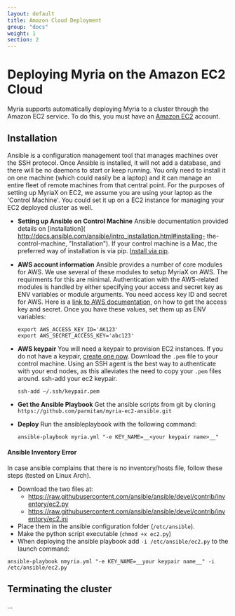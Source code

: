 ```yaml
---
layout: default
title: Amazon Cloud Deployment
group: "docs"
weight: 1
section: 2
---
```


# Deploying Myria on the Amazon EC2 Cloud

Myria supports automatically deploying Myria to a cluster through the Amazon EC2 service. To do this, you must have an [Amazon EC2](http://aws.amazon.com/ec2/) account.

## Installation

Ansible is a configuration management tool that manages machines over the SSH protocol.  Once Ansible is installed, it will not add a database, and there will be no daemons to start or keep running. You only need to install it on one machine (which could easily be a laptop) and it can manage an entire fleet of remote machines from that central point.
For the purposes of setting up MyriaX on EC2, we assume you are using your laptop as the 'Control Machine'. You could set it up on a EC2 instance for managing your EC2 deployed cluster as well.

*  __Setting up Ansible on Control Machine__
   Ansible documentation provided details on [installation]( http://docs.ansible.com/ansible/intro_installation.html#installing-     the-control-machine, "Installation").
   If your control machine is a Mac, the preferred way of installation is via pip. [Install via pip]( http://docs.ansible.com/ansible/intro_installation.html#latest-releases-via-pip).

*  __AWS account information__
   Ansible provides a number of core modules for AWS. We use several of these modules to setup MyriaX on AWS. The requirments for this are minimal.
   Authentication with the AWS-related modules is handled by either specifying your access and secret key as ENV variables or module arguments. You need access key ID and secret for AWS. Here is a [link to AWS documentation](http://docs.aws.amazon.com/general/latest/gr/managing-aws-access-keys.html), on how to get the access key and secret. Once you have these values, set them up as ENV variables:

    ```
    export AWS_ACCESS_KEY_ID='AK123'
    export AWS_SECRET_ACCESS_KEY='abc123'
    ```

*  __AWS keypair__
   You will need a keypair to provision EC2 instances. If you do not have a keypair, [create one now](http://docs.aws.amazon.com/gettingstarted/latest/wah/getting-started-prereq.html#create-a-key-pair).  Download the `.pem` file to your control machine. Using an SSH agent is the best way to authenticate with your end nodes, as this alleviates the need to copy your `.pem` files around. ssh-add your ec2 keypair.

    `ssh-add ~/.ssh/keypair.pem`


*  __Get the Ansible Playbook__
   Get the ansible scripts from git by cloning `https://github.com/parmitam/myria-ec2-ansible.git`

*  __Deploy__
   Run the ansibleplaybook with the following command:
   ```
   ansible-playbook myria.yml "-e KEY_NAME=__<your keypair name>__"
   ```


#### Ansible Inventory Error

In case ansible complains that there is no inventory/hosts file, follow
these steps (tested on Linux Arch).
* Download the two files at:
  * https://raw.githubusercontent.com/ansible/ansible/devel/contrib/inventory/ec2.py
  * https://raw.githubusercontent.com/ansible/ansible/devel/contrib/inventory/ec2.ini
* Place them in the ansible configuration folder (`/etc/ansible`).
* Make the python script executable (`chmod +x ec2.py`)
* When deploying the ansible playbook add `-i /etc/ansible/ec2.py` to the launch command:

```
ansible-playbook nmyria.yml "-e KEY_NAME=__your keypair name__" -i /etc/ansible/ec2.py
```

## Terminating the cluster

...